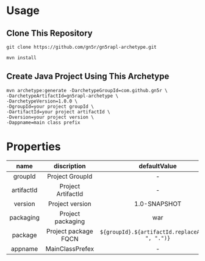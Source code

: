 # Usage

## Clone This Repository

`git clone https://github.com/gn5r/gn5rapl-archetype.git`

`mvn install`

## Create Java Project Using This Archetype

```
mvn archetype:generate -DarchetypeGroupId=com.github.gn5r \
-DarchetypeArtifactId=gn5rapl-archetype \
-DarchetypeVersion=1.0.0 \
-DgroupId=your project groupId \
-DartifactId=your project artifactId \
-Dversion=your project version \
-Dappname=main class prefix
```

# Properties

|    name    |     discription      |                  defaultValue                   |
| :--------: | :------------------: | :---------------------------------------------: |
|  groupId   |   Project GroupId    |                        -                        |
| artifactId |  Project ArtifactId  |                        -                        |
|  version   |   Project version    |                  1.0-SNAPSHOT                   |
| packaging  |  Project packaging   |                       war                       |
|  package   | Project package FQCN | `${groupId}.${artifactId.replaceAll("-", ".")}` |
|  appname   |   MainClassPrefex    |                        -                        |
